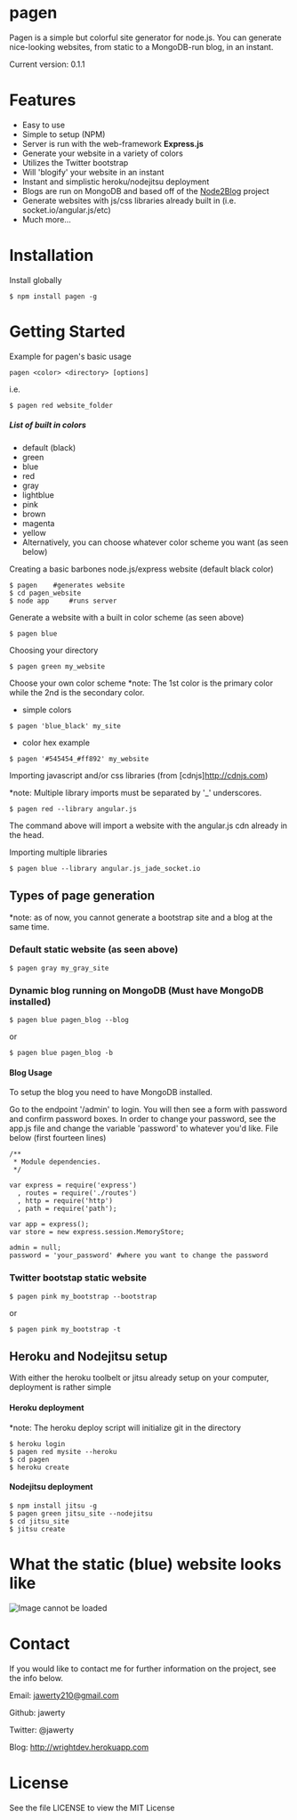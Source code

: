# pagen
Pagen is a simple but colorful site generator for node.js. You can generate nice-looking websites, from static to a MongoDB-run blog, in an instant.

Current version: 0.1.1

# Features
* Easy to use
* Simple to setup (NPM)
* Server is run with the web-framework **Express.js**
* Generate your website in a variety of colors
* Utilizes the Twitter bootstrap
* Will 'blogify' your website in an instant
* Instant and simplistic heroku/nodejitsu deployment
* Blogs are run on MongoDB and based off of the [Node2Blog](https://github.com/jawerty/Node2Blog) project
* Generate websites with js/css libraries already built in (i.e. socket.io/angular.js/etc)
* Much more...

# Installation
Install globally
```
$ npm install pagen -g
```

# Getting Started
Example for pagen's basic usage

`pagen <color> <directory> [options]`

i.e.
```
$ pagen red website_folder
```

##### List of built in colors
* default (black)
* green 
* blue
* red
* gray
* lightblue
* pink
* brown
* magenta
* yellow
* Alternatively, you can choose whatever color scheme you want (as seen below)

Creating a basic barbones node.js/express website (default black color)
```
$ pagen    #generates website
$ cd pagen_website  
$ node app	   #runs server
```


Generate a website with a built in color scheme (as seen above)
```
$ pagen blue
```

Choosing your directory
```
$ pagen green my_website
```

Choose your own color scheme
*note: The 1st color is the primary color while the 2nd is the secondary color.
* simple colors
```
$ pagen 'blue_black' my_site
```

* color hex example
```
$ pagen '#545454_#ff892' my_website     
```

Importing javascript and/or css libraries (from [cdnjs]<http://cdnjs.com>)

*note: Multiple library imports must be separated by '_' underscores.
```
$ pagen red --library angular.js 
```
The command above will import a website with the angular.js cdn already in the head.



Importing multiple libraries
```
$ pagen blue --library angular.js_jade_socket.io
```

## Types of page generation
*note: as of now, you cannot generate a bootstrap site and a blog at the same time.

### Default static website (as seen above)
```
$ pagen gray my_gray_site
```

### Dynamic blog running on MongoDB (Must have MongoDB installed)
```
$ pagen blue pagen_blog --blog
```
or
```
$ pagen blue pagen_blog -b
```

#### Blog Usage 
To setup the blog you need to have MongoDB installed.

Go to the endpoint '/admin' to login. You will then see a form with password and confirm password boxes. In order to change your password, see the app.js file and change the variable 'password' to whatever you'd like. File below (first fourteen lines)
```
/**
 * Module dependencies.
 */

var express = require('express')
  , routes = require('./routes')
  , http = require('http')
  , path = require('path');

var app = express();
var store = new express.session.MemoryStore;

admin = null;
password = 'your_password' #where you want to change the password
```

### Twitter bootstap static website
```
$ pagen pink my_bootstrap --bootstrap
```
or
```
$ pagen pink my_bootstrap -t
```
## Heroku and Nodejitsu setup
With either the heroku toolbelt or jitsu already setup on your computer, deployment is rather simple

#### Heroku deployment
*note: The heroku deploy script will initialize git in the directory
```
$ heroku login
$ pagen red mysite --heroku
$ cd pagen
$ heroku create
```

#### Nodejitsu deployment
```
$ npm install jitsu -g 
$ pagen green jitsu_site --nodejitsu 
$ cd jitsu_site
$ jitsu create
```

# What the static (blue) website looks like
![Image cannot be loaded](http://i.imgur.com/hmOeCG3.png)

# Contact
If you would like to contact me for further information on the project, see the info below.

Email: jawerty210@gmail.com

Github: jawerty

Twitter: @jawerty

Blog: <http://wrightdev.herokuapp.com>

# License
See the file LICENSE to view the MIT License
